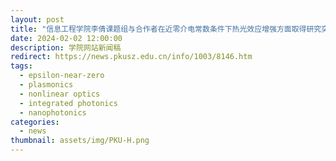 ```yaml
---
layout: post
title: "信息工程学院李倩课题组与合作者在近零介电常数条件下热光效应增强方面取得研究突破"
date: 2024-02-02 12:00:00
description: 学院网站新闻稿
redirect: https://news.pkusz.edu.cn/info/1003/8146.htm
tags: 
  - epsilon-near-zero
  - plasmonics
  - nonlinear optics
  - integrated photonics
  - nanophotonics
categories: 
  - news
thumbnail: assets/img/PKU-H.png
---
```


